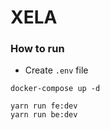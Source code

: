 # XELA

### How to run

- Create `.env` file

```
docker-compose up -d
```

```
yarn run fe:dev
yarn run be:dev
```